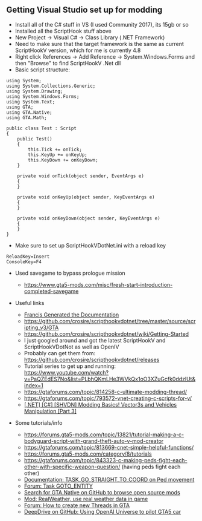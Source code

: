## Getting Visual Studio set up for modding
+ Install all of the C# stuff in VS (I used Community 2017), its 15gb or so
+ Installed all the ScriptHook stuff above
+ New Project -> Visual C# -> Class Library (.NET Framework)
+ Need to make sure that the target framework is the same as current ScriptHookV version, which for me is currently 4.8
+ Right click References -> Add Reference -> System.Windows.Forms and then "Browse" to find ScriptHookV .Net dll
+ Basic script structure:
```
using System;
using System.Collections.Generic;
using System.Drawing;
using System.Windows.Forms;
using System.Text;
using GTA;
using GTA.Native;
using GTA.Math;

public class Test : Script
{
    public Test()
    {
        this.Tick += onTick;
        this.KeyUp += onKeyUp;
        this.KeyDown += onKeyDown;
    }

    private void onTick(object sender, EventArgs e)
    {
    }

    private void onKeyUp(object sender, KeyEventArgs e)
    {
    }

    private void onKeyDown(object sender, KeyEventArgs e)
    {
    }
}
```
+ Make sure to set up ScriptHookVDotNet.ini with a reload key
```
ReloadKey=Insert
ConsoleKey=F4 
```

+ Used savegame to bypass prologue mission
  + https://www.gta5-mods.com/misc/fresh-start-introduction-completed-savegame

+ Useful links
  + [Francis Generated the Documentation](https://frnsys.com/misc/gtav/)
  + https://github.com/crosire/scripthookvdotnet/tree/master/source/scripting_v3/GTA
  + https://github.com/crosire/scripthookvdotnet/wiki/Getting-Started
  + I just googled around and got the latest ScriptHookV and ScriptHookVDotNot as well as OpenIV
  + Probably can get them from: https://github.com/crosire/scripthookvdotnet/releases
  + Tutorial series to get up and running: https://www.youtube.com/watch?v=PaQZEdES7No&list=PLbhQKmLHe3WVkQx1oO3XZuGcfk0ddzlUt&index=1
  + https://gtaforums.com/topic/814258-c-ultimate-modding-thread/
  + https://gtaforums.com/topic/793572-vnet-creating-c-scripts-for-v/
  + [[.NET] [C#] [SHVDN] Modding Basics! Vector3s and Vehicles Manipulation [Part 3]](https://forums.gta5-mods.com/topic/7113/net-c-shvdn-modding-basics-vector3s-and-vehicles-manipulation-part-3)

+ Some tutorials/info
  + https://forums.gta5-mods.com/topic/13821/tutorial-making-a-c-bodyguard-script-with-grand-theft-auto-v-mod-creator
  + https://gtaforums.com/topic/813669-cnet-simple-helpful-functions/
  + https://forums.gta5-mods.com/category/8/tutorials
  + https://gtaforums.com/topic/843323-c-making-peds-fight-each-other-with-specific-weapon-question/ (having peds fight each other)
  + [Documentation: TASK_GO_STRAIGHT_TO_COORD on Ped movement](https://gtamods.com/wiki/TASK_GO_STRAIGHT_TO_COORD)
  + [Forum: Task GOTO_ENTITY](https://gtaforums.com/topic/807241-task_goto_entity-k9-script/)
  + [Search for GTA.Native on GitHub to browse open source mods](https://github.com/search?p=7&q=using+GTA.Native%3B&type=Code)
  + [Mod: RealWeather, use real weather data in game](https://gitlab.com/Jitnaught/RealWeather-GTA5/-/blob/master/RealWeather/script.cpp#L267)
  + [Forum: How to create new Threads in GTA](https://forums.gta5-mods.com/topic/28846/is-it-possible-to-create-new-threads-inside-a-gta5-script/5)
  + [DeepDrive on GitHub: Using OpenAI Universe to pilot GTA5 car](https://github.com/deepdrive/deepdrive)
